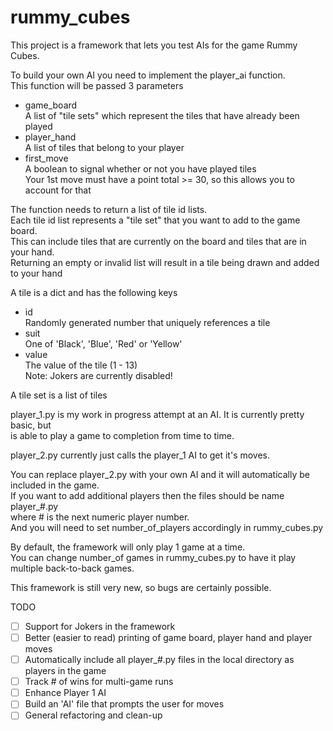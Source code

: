 # rummy_cubes
This project is a framework that lets you test AIs for the game Rummy Cubes.

To build your own AI you need to implement the player_ai function.  
This function will be passed 3 parameters  
- game_board  
        A list of "tile sets" which represent the tiles that have already been played  
- player_hand  
        A list of tiles that belong to your player  
- first_move  
        A boolean to signal whether or not you have played tiles  
            Your 1st move must have a point total >= 30, so this allows you to account for that  


The function needs to return a list of tile id lists.  
    Each tile id list represents a "tile set" that you want to add to the game board.  
    This can include tiles that are currently on the board and tiles that are in your hand.  
    Returning an empty or invalid list will result in a tile being drawn and added to your hand  
    
A tile is a dict and has the following keys  
- id  
    Randomly generated number that uniquely references a tile  
- suit  
    One of 'Black', 'Blue', 'Red' or 'Yellow'  
- value  
    The value of the tile (1 - 13)  
     Note: Jokers are currently disabled!  
        
A tile set is a list of tiles  
    
player_1.py is my work in progress attempt at an AI. It is currently pretty basic, but  
is able to play a game to completion from time to time.  

player_2.py currently just calls the player_1 AI to get it's moves.  

You can replace player_2.py with your own AI and it will automatically be included in the game.  
If you want to add additional players then the files should be name player_#.py  
where # is the next numeric player number.  
And you will need to set number_of_players accordingly in rummy_cubes.py  

By default, the framework will only play 1 game at a time.  
You can change number_of games in rummy_cubes.py to have it play multiple back-to-back games. 

This framework is still very new, so bugs are certainly possible.  

TODO
 - [ ] Support for Jokers in the framework  
 - [ ] Better (easier to read) printing of game board, player hand and player moves  
 - [ ] Automatically include all player_#.py files in the local directory as players in the game  
 - [ ] Track # of wins for multi-game runs  
 - [ ] Enhance Player 1 AI  
 - [ ] Build an 'AI' file that prompts the user for moves  
 - [ ] General refactoring and clean-up  